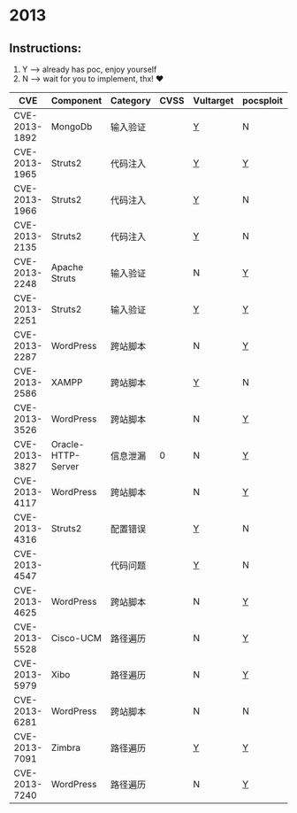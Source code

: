 # 2013

## Instructions:

1. Y --> already has poc, enjoy yourself
2. N --> wait for you to implement, thx! :heart:

| CVE | Component | Category | CVSS | Vultarget | pocsploit | Nuclei | Xray | pocsuite3 | goby | others |
|-----|-----------|----------|------|-----------|-----------|--------|------|-----------|------|--------|
| CVE-2013-1892 | MongoDb | 输入验证 |  | [Y](CVE-2013-1892/vultarget/) | N | N | N | N | N | [Y](CVE-2013-1892/poc/others/) |
| CVE-2013-1965 | Struts2 | 代码注入 |  | [Y](CVE-2013-1965/vultarget/) | [Y](CVE-2013-1965/poc/pocsploit/) | [Y](CVE-2013-1965/poc/nuclei/) | N | N | N | [Y](CVE-2013-1965/poc/others/) |
| CVE-2013-1966 | Struts2 | 代码注入 |  | [Y](CVE-2013-1966/vultarget/) | N | N | N | N | N | [Y](CVE-2013-1966/poc/others/) |
| CVE-2013-2135 | Struts2 | 代码注入 |  | [Y](CVE-2013-2135/vultarget/) | N | N | N | N | N | N |
| CVE-2013-2248 | Apache Struts | 输入验证 |  | N | [Y](CVE-2013-2248/poc/pocsploit/) | [Y](CVE-2013-2248/poc/nuclei/) | N | N | N | [Y](CVE-2013-2248/poc/others/) |
| CVE-2013-2251 | Struts2 | 输入验证 |  | [Y](CVE-2013-2251/vultarget/) | [Y](CVE-2013-2251/poc/pocsploit/) | [Y](CVE-2013-2251/poc/nuclei/) | N | N | N | [Y](CVE-2013-2251/poc/others/) |
| CVE-2013-2287 | WordPress | 跨站脚本 |  | N | [Y](CVE-2013-2287/poc/pocsploit/) | [Y](CVE-2013-2287/poc/nuclei/) | N | N | N | [Y](CVE-2013-2287/poc/others/) |
| CVE-2013-2586 | XAMPP | 跨站脚本 |  | [Y](CVE-2013-2586/vultarget/) | N | N | N | N | N | [Y](CVE-2013-2586/poc/others/) |
| CVE-2013-3526 | WordPress | 跨站脚本 |  | N | [Y](CVE-2013-3526/poc/pocsploit/) | [Y](CVE-2013-3526/poc/nuclei/) | N | N | N | [Y](CVE-2013-3526/poc/others/) |
| CVE-2013-3827 | Oracle-HTTP-Server | 信息泄漏 | 0 | N | [Y](CVE-2013-3827/poc/pocsploit/) | [Y](CVE-2013-3827/poc/nuclei/) | N | N | N | [Y](CVE-2013-3827/poc/others/) |
| CVE-2013-4117 | WordPress | 跨站脚本 |  | N | [Y](CVE-2013-4117/poc/pocsploit/) | [Y](CVE-2013-4117/poc/nuclei/) | N | N | N | [Y](CVE-2013-4117/poc/others/) |
| CVE-2013-4316 | Struts2 | 配置错误 |  | [Y](CVE-2013-4316/vultarget/) | N | N | N | N | N | N |
| CVE-2013-4547 |  | 代码问题 |  | [Y](CVE-2013-4547/vultarget/) | N | N | N | N | N | [Y](CVE-2013-4547/poc/others/) |
| CVE-2013-4625 | WordPress | 跨站脚本 |  | N | [Y](CVE-2013-4625/poc/pocsploit/) | [Y](CVE-2013-4625/poc/nuclei/) | N | N | N | [Y](CVE-2013-4625/poc/others/) |
| CVE-2013-5528 | Cisco-UCM | 路径遍历 |  | N | [Y](CVE-2013-5528/poc/pocsploit/) | [Y](CVE-2013-5528/poc/nuclei/) | N | N | N | [Y](CVE-2013-5528/poc/others/) |
| CVE-2013-5979 | Xibo | 路径遍历 |  | N | [Y](CVE-2013-5979/poc/pocsploit/) | [Y](CVE-2013-5979/poc/nuclei/) | N | N | N | [Y](CVE-2013-5979/poc/others/) |
| CVE-2013-6281 | WordPress | 跨站脚本 |  | N | N | [Y](CVE-2013-6281/poc/nuclei/) | N | N | N | N |
| CVE-2013-7091 | Zimbra | 路径遍历 |  | [Y](CVE-2013-7091/vultarget/) | [Y](CVE-2013-7091/poc/pocsploit/) | [Y](CVE-2013-7091/poc/nuclei/) | N | N | N | [Y](CVE-2013-7091/poc/others/) |
| CVE-2013-7240 | WordPress | 路径遍历 |  | N | [Y](CVE-2013-7240/poc/pocsploit/) | [Y](CVE-2013-7240/poc/nuclei/) | N | N | N | [Y](CVE-2013-7240/poc/others/) |
